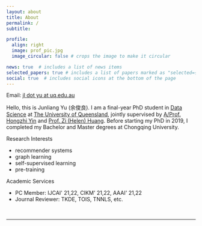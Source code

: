 ```yaml
---
layout: about
title: About
permalink: /
subtitle:

profile:
  align: right
  image: prof_pic.jpg
  image_circular: false # crops the image to make it circular

news: true  # includes a list of news items
selected_papers: true # includes a list of papers marked as "selected={true}"
social: true  # includes social icons at the bottom of the page
---
```

Email: <a href="mailto:jl.yu@uq.edu.au">jl dot yu at uq.edu.au</a> 

Hello, this is Junliang Yu (余俊良). I am a final-year PhD student in [Data Science](https://itee.uq.edu.au/data-science) at [The University of Queensland](https://www.uq.edu.au/), jointly supervised by [A/Prof. Hongzhi Yin](https://sites.google.com/view/hongzhi-yin/home) and [Prof. Zi (Helen) Huang](https://staff.itee.uq.edu.au/huang/). Before starting my PhD in 2019, I completed my Bachelor and Master degrees at Chongqing University. 

Research Interests
+ recommender systems
+ graph learning
+ self-supervised learning
+ pre-training

Academic Services
+ PC Member: IJCAI' 21,22, CIKM' 21,22, AAAI' 21,22
+ Journal Reviewer: TKDE, TOIS, TNNLS, etc.

<br>
<hr>
